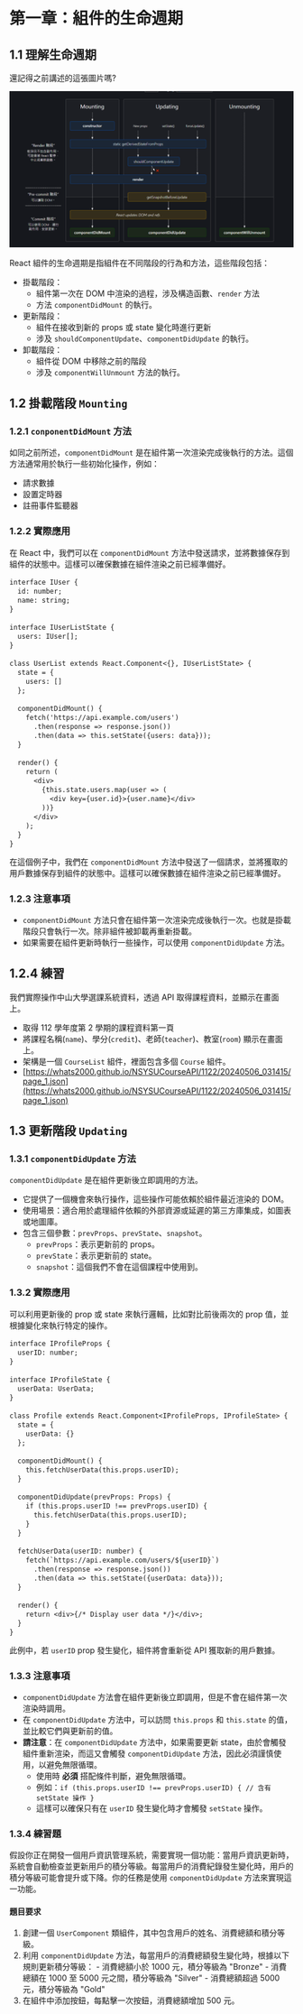 # 第一章：組件的生命週期

## 1.1 理解生命週期

還記得之前講述的這張圖片嗎?

![React 組件生命週期](images/how.png)

React 組件的生命週期是指組件在不同階段的行為和方法，這些階段包括：

- 掛載階段：
    - 組件第一次在 DOM 中渲染的過程，涉及構造函數、`render` 方法
    - 方法 `componentDidMount` 的執行。
- 更新階段：
    - 組件在接收到新的 props 或 state 變化時進行更新
    - 涉及 `shouldComponentUpdate`、`componentDidUpdate` 的執行。
- 卸載階段：
    - 組件從 DOM 中移除之前的階段
    - 涉及 `componentWillUnmount` 方法的執行。

## 1.2 掛載階段 `Mounting`

### 1.2.1 `conponentDidMount` 方法

如同之前所述，`componentDidMount` 是在組件第一次渲染完成後執行的方法。這個方法通常用於執行一些初始化操作，例如：

- 請求數據
- 設置定時器
- 註冊事件監聽器

### 1.2.2 實際應用

在 React 中，我們可以在 `componentDidMount` 方法中發送請求，並將數據保存到組件的狀態中。這樣可以確保數據在組件渲染之前已經準備好。

```tsx
interface IUser {
  id: number;
  name: string;
}

interface IUserListState {
  users: IUser[];
}

class UserList extends React.Component<{}, IUserListState> {
  state = {
    users: []
  };

  componentDidMount() {
    fetch('https://api.example.com/users')
      .then(response => response.json())
      .then(data => this.setState({users: data}));
  }

  render() {
    return (
      <div>
        {this.state.users.map(user => (
          <div key={user.id}>{user.name}</div>
        ))}
      </div>
    );
  }
}
```

在這個例子中，我們在 `componentDidMount` 方法中發送了一個請求，並將獲取的用戶數據保存到組件的狀態中。這樣可以確保數據在組件渲染之前已經準備好。

### 1.2.3 注意事項

- `componentDidMount` 方法只會在組件第一次渲染完成後執行一次。也就是掛載階段只會執行一次。除非組件被卸載再重新掛載。
- 如果需要在組件更新時執行一些操作，可以使用 `componentDidUpdate` 方法。

## 1.2.4 練習

我們實際操作中山大學選課系統資料，透過 API 取得課程資料，並顯示在畫面上。

- 取得 112 學年度第 2 學期的課程資料第一頁
- 將課程名稱(`name`)、學分(`credit`)、老師(`teacher`)、教室(`room`) 顯示在畫面上。
- 架構是一個 `CourseList` 組件，裡面包含多個 `Course` 組件。
- [https://whats2000.github.io/NSYSUCourseAPI/1122/20240506_031415/page_1.json](https://whats2000.github.io/NSYSUCourseAPI/1122/20240506_031415/page_1.json)

## 1.3 更新階段 `Updating`

### 1.3.1 `componentDidUpdate` 方法

`componentDidUpdate` 是在組件更新後立即調用的方法。

- 它提供了一個機會來執行操作，這些操作可能依賴於組件最近渲染的 DOM。
- 使用場景：適合用於處理組件依賴的外部資源或延遲的第三方庫集成，如圖表或地圖庫。
- 包含三個參數：`prevProps`、`prevState`、`snapshot`。
  - `prevProps`：表示更新前的 props。
  - `prevState`：表示更新前的 state。
  - `snapshot`：這個我們不會在這個課程中使用到。

### 1.3.2 實際應用

可以利用更新後的 prop 或 state 來執行邏輯，比如對比前後兩次的 prop 值，並根據變化來執行特定的操作。


```tsx
interface IProfileProps {
  userID: number;
}

interface IProfileState {
  userData: UserData;
}

class Profile extends React.Component<IProfileProps, IProfileState> {
  state = {
    userData: {}
  };

  componentDidMount() {
    this.fetchUserData(this.props.userID);
  }

  componentDidUpdate(prevProps: Props) {
    if (this.props.userID !== prevProps.userID) {
      this.fetchUserData(this.props.userID);
    }
  }

  fetchUserData(userID: number) {
    fetch(`https://api.example.com/users/${userID}`)
      .then(response => response.json())
      .then(data => this.setState({userData: data}));
  }

  render() {
    return <div>{/* Display user data */}</div>;
  }
}
```

此例中，若 `userID` prop 發生變化，組件將會重新從 API 獲取新的用戶數據。

### 1.3.3 注意事項

- `componentDidUpdate` 方法會在組件更新後立即調用，但是不會在組件第一次渲染時調用。
- 在 `componentDidUpdate` 方法中，可以訪問 `this.props` 和 `this.state` 的值，並比較它們與更新前的值。
- **請注意**：在 `componentDidUpdate` 方法中，如果需要更新 state，由於會觸發組件重新渲染，而這又會觸發 `componentDidUpdate` 方法，因此必須謹慎使用，以避免無限循環。
  - 使用時 **必須** 搭配條件判斷，避免無限循環。
  - 例如：`if (this.props.userID !== prevProps.userID) { // 含有 setState 操作 }`
  - 這樣可以確保只有在 `userID` 發生變化時才會觸發 `setState` 操作。

### 1.3.4 練習題

假設你正在開發一個用戶資訊管理系統，需要實現一個功能：當用戶資訊更新時，系統會自動檢查並更新用戶的積分等級。每當用戶的消費紀錄發生變化時，用戶的積分等級可能會提升或下降。你的任務是使用 `componentDidUpdate` 方法來實現這一功能。

#### 題目要求
  1. 創建一個 `UserComponent` 類組件，其中包含用戶的姓名、消費總額和積分等級。
  2. 利用 `componentDidUpdate` 方法，每當用戶的消費總額發生變化時，根據以下規則更新積分等級：
    - 消費總額小於 1000 元，積分等級為 "Bronze"
    - 消費總額在 1000 至 5000 元之間，積分等級為 "Silver"
    - 消費總額超過 5000 元，積分等級為 "Gold"
  3. 在組件中添加按鈕，每點擊一次按鈕，消費總額增加 500 元。
